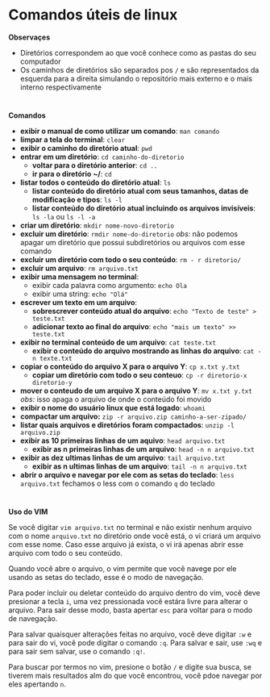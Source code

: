 # Comandos úteis de linux

**Observaçes**
* Diretórios correspondem ao que você conhece como as pastas do seu computador
* Os caminhos de diretórios são separados pos `/` e são representados da esquerda para a direita simulando o repositório mais externo e o mais interno respectivamente
#
**Comandos**
* **exibir o manual de como utilizar um comando**: `man comando`
* **limpar a tela do terminal**: `clear`
* **exibir o caminho do diretório atual**: `pwd`
* **entrar em um diretório**: `cd caminho-do-diretorio`
  * **voltar para o diretório anterior**: `cd ..`
  * **ir para o diretório ~/**: `cd`
* **listar todos o conteúdo do diretório atual**: `ls`
  * **listar conteúdo do diretório atual com seus tamanhos, datas de modificação e tipos**: `ls -l`
  * **listar conteúdo do diretório atual incluindo os arquivos invisíveis**: `ls -la` ou `ls -l -a`
* **criar um diretório**: `mkdir nome-novo-diretorio`
* **excluir um diretório**: `rmdir nome-do-diretorio` *obs:* não podemos apagar um diretório que possui subdiretórios ou arquivos com esse comando
* **excluir um diretório com todo o seu conteúdo**: `rm - r diretorio/`
* **excluir um arquivo**: `rm arquivo.txt`
* **exibir uma mensagem no terminal**: 
  * exibir cada palavra como argumento: `echo Ola`
  * exibir uma string: `echo "Olá"`
* **escrever um texto em um arquivo**:
  * **sobrescrever conteúdo atual do arquivo**: `echo "Texto de teste" > teste.txt`
  * **adicionar texto ao final do arquivo**: `echo "mais um texto" >> teste.txt`
* **exibir no terminal conteúdo de um arquivo**: `cat teste.txt`
  * **exibir o conteúdo do arquivo mostrando as linhas do arquivo**: `cat -n texte.txt`
* **copiar o conteúdo do arquivo X para o arquivo Y**: `cp x.txt y.txt`
  * **copiar um diretório com todo o seu conteuo**: `cp -r diretorio-x diretorio-y`
* **mover o conteudo de um arquivo X para o arquivo Y**: `mv x.txt y.txt` *obs:* isso apaga o arquivo de onde o conteúdo foi movido
* **exibir o nome do usuário linux que está logado**: `whoami`
* **compactar um arquivo:** `zip -r arquivo.zip caminho-a-ser-zipado/`
* **listar quais arquivos e diretórios foram compactados**: `unzip -l arquivo.zip`
* **exibir as 10 primeiras linhas de um aquivo**: `head arquivo.txt`
  * **exibir as n primeiras linhas de um arquivo**: `head -n n arquivo.txt`
* **exibir as dez ultimas linhas de um arquivo**: `tail arquivo.txt`
  * **exibir as n ultimas linhas de um arquivo**: `tail -n n arquivo.txt`
* **abrir o arquivo e navegar por ele com as setas do teclado**: `less arquivo.txt` fechamos o less com o comando `q` do teclado
#
**Uso do VIM**

Se você digitar `vim arquivo.txt` no terminal e não existir nenhum arquivo com o nome `arquivo.txt` no diretório onde você está, o vi criará um arquivo com esse nome. Caso esse arquivo já exista, o vi irá apenas abrir esse arquivo com todo o seu conteúdo.

Quando você abre o arquivo, o vim permite que você navege por ele usando as setas do teclado, esse é o modo de navegação.

Para poder incluir ou deletar conteúdo do arquivo dentro do vim, você deve presionar a tecla `i`, uma vez pressionada você estára livre para alterar o arquivo. Para sair desse modo, basta apertar `esc` para voltar para o modo de navegação.

Para salvar quaisquer alterações feitas no arquivo, você deve digitar `:w` e para sair do vi, você pode digitar o comando `:q`. Para salvar e sair, use `:wq` e para sair sem salvar, use o comando `:q!`.

Para buscar por termos no vim, presione o botão `/` e digite sua busca, se tiverem mais resultados alm do que você encontrou, você pdoe navegar por eles apertando `n`.

# 
